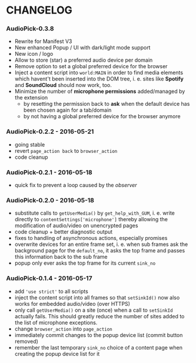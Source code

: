 # CHANGELOG

### AudioPick-0.3.8
- Rewrite for Manifest V3
- New enhanced Popup / UI with dark/light mode support
- New icon / logo
- Allow to store (star) a preferred audio device per domain
- Remove option to set a global preferred device for the browser
- Inject a content script into `world:MAIN` in order to find
  media elements which havent't been inserted into the DOM tree,
  i. e. sites like **Spotify** and **SoundCloud** should now work, too.
- Minimize the number of **microphone permissions** added/managed by the extension
  - by resetting the permission back to **ask** when the default device has been
    chosen again for a tab/domain
  - by not having a global preferred device for the browser anymore

### AudioPick-0.2.2 - 2016-05-21
- going stable
- revert `page_action back` to `browser_action`
- code cleanup

### AudioPick-0.2.1 - 2016-05-18
- quick fix to prevent a loop caused by the *observer*

### AudioPick-0.2.0 - 2016-05-18
- substitute calls to `getUserMedia()` by `get_help_with_GUM`, i. e. write directly to `contentSettings['microphone']` thereby allowing the modification of audio/video on unencrypted pages
- code cleanup + better diagnostic output
- fixes to handling of asynchronous actions, especially promises
- overwrite devices for an entire frame set, i. e. when sub frames ask the background page for the `default_no`, it asks the top frame and passes this information back to the sub frame
- popup only ever asks the top frame for its current `sink_no`

### AudioPick-0.1.4 - 2016-05-17
- add `'use strict'` to all scripts
- inject the content script into all frames so that `setSinkId()` now also works for embedded audio/video (over HTTPS)
- only call `getUserMedia()` on a site (once) when a call to `setSinkId` actually fails. This should greatly reduce the number of sites added to the list of microphone exceptions.
- change `browser_action` into `page_action`
- immediately commit changes to the popup device list (commit button removed)
- remember the last temporary `sink_no` choice of a content page when creating the popup device list for it
